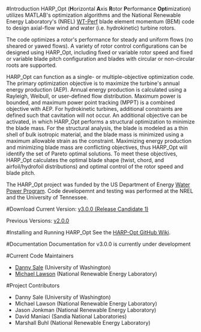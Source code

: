 #Introduction
HARP_Opt (**H**orizontal **A**xis **R**otor **P**erformance **Opt**imization) utilizes MATLAB's optimization algorithms and the National Renewable Energy Laboratory's (NREL) [WT-Perf](http://wind.nrel.gov/designcodes/simulators/wtperf/) blade element momentum (BEM) code to design axial-flow wind and water (i.e. hydrokinetic) turbine rotors.

The code optimizes a rotor's performance for steady and uniform flows (no sheared or yawed flows). A variety of rotor control configurations can be designed using HARP_Opt, including fixed or variable rotor speed and fixed or variable blade pitch configuration and blades with circular or non-circular roots are supported.

HARP_Opt can function as a single- or multiple-objective optimization code. The primary optimization objective is to maximize the turbine's annual energy production (AEP). Annual energy production is calculated using a Rayleigh, Weibull, or user-defined flow distribution. Maximum power is bounded, and maximum power point tracking (MPPT) is a combined objective with AEP. For hydrokinetic turbines, additional constraints are defined such that cavitation will not occur. An additional objective can be activated, in which HARP_Opt performs a structural optimization to minimize the blade mass. For the structural analysis, the blade is modeled as a thin shell of bulk isotropic material, and the blade mass is minimized using a maximum allowable strain as the constraint. Maximizing energy production and minimizing blade mass are conflicting objectives, thus HARP_Opt will identify the set of Pareto optimal solutions. To meet these objectives, HARP_Opt calculates the optimal blade shape (twist, chord, and airfoil/hydrofoil distributions) and optimal control of the rotor speed and blade pitch.

The HARP_Opt project was funded by the US Department of Energy [Water Power Program](http://www1.eere.energy.gov/water/). Code developemnt and testing was performed at the NREL and the University of Tennessee.

#Download
Current Version:
[v3.0.0 (Release Candidate 1)](https://github.com/NREL/HARP_Opt)

Previous Versions:
[v2.0.0](http://wind.nrel.gov/designcodes/simulators/HARP_Opt/)

#Installing and Running HARP_Opt
See the [HARP-Opt GitHub Wiki](https://github.com/NREL/HARP_Opt/wiki/).

#Documentation
Documentation for v3.0.0 is currently under development

#Current Code Maintainers
* [Danny Sale](mailto:dsale@uw.edu) (University of Washington)
* [Michael Lawson](mailto:Michael.Lawson@nrel.gov) (National Renewable Energy Laboratory)

#Project Contributors
* Danny Sale (University of Washington)
* Michael Lawson (National Renewable Energy Laboratory)
* Jason Jonkman (National Renewable Energy Laboratory)
* David Maniaci (Sandia National Laboratories)
* Marshall Buhl (National Renewable Energy Laboratory)

